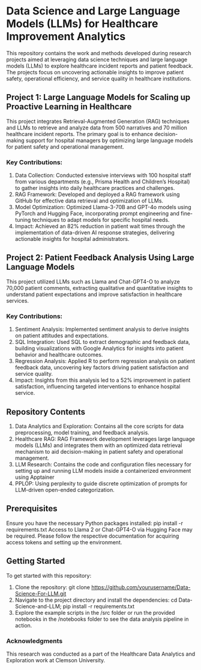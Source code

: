 # Data Science and Large Language Models (LLMs) for Healthcare Improvement Analytics

This repository contains the work and methods developed during research projects aimed at leveraging data science techniques and large language models (LLMs) to explore healthcare incident reports and patient feedback. The projects focus on uncovering actionable insights to improve patient safety, operational efficiency, and service quality in healthcare institutions.

## Project 1: Large Language Models for Scaling up Proactive Learning in Healthcare

This project integrates Retrieval-Augmented Generation (RAG) techniques and LLMs to retrieve and analyze data from 500 narratives and 70 million healthcare incident reports. The primary goal is to enhance decision-making support for hospital managers by optimizing large language models for patient safety and operational management.

### Key Contributions:
1) Data Collection: Conducted extensive interviews with 100 hospital staff from various departments (e.g., Prisma Health and Children’s Hospital) to gather insights into daily healthcare practices and challenges.
2) RAG Framework: Developed and deployed a RAG framework using GitHub for effective data retrieval and optimization of LLMs.
3) Model Optimization: Optimized Llama-3-70B and GPT-4o models using PyTorch and Hugging Face, incorporating prompt engineering and fine-tuning techniques to adapt models for specific hospital needs.
4) Impact: Achieved an 82% reduction in patient wait times through the implementation of data-driven AI response strategies, delivering actionable insights for hospital administrators.

## Project 2: Patient Feedback Analysis Using Large Language Models

This project utilized LLMs such as Llama and Chat-GPT4-O to analyze 70,000 patient comments, extracting qualitative and quantitative insights to understand patient expectations and improve satisfaction in healthcare services.

### Key Contributions:
1) Sentiment Analysis: Implemented sentiment analysis to derive insights on patient attitudes and expectations.
2) SQL Integration: Used SQL to extract demographic and feedback data, building visualizations with Google Analytics for insights into patient behavior and healthcare outcomes.
3) Regression Analysis: Applied R to perform regression analysis on patient feedback data, uncovering key factors driving patient satisfaction and service quality.
4) Impact: Insights from this analysis led to a 52% improvement in patient satisfaction, influencing targeted interventions to enhance hospital service.

## Repository Contents
1) Data Analytics and Exploration: Contains all the core scripts for data preprocessing, model training, and feedback analysis.
2) Healthcare RAG: RAG Framework development leverages large language models (LLMs) and integrates them with an optimized data retrieval mechanism to aid decision-making in patient safety and operational management.
3) LLM Research: Contains the code and configuration files necessary for setting up and running LLM models inside a containerized environment using Apptainer
4) PPLOP: Using perplexity to guide discrete optimization of prompts for LLM-driven open-ended categorization.

## Prerequisites
Ensure you have the necessary Python packages installed: pip install -r requirements.txt
Access to Llama 2 or Chat-GPT4-O via Hugging Face may be required. Please follow the respective documentation for acquiring access tokens and setting up the environment.

## Getting Started
To get started with this repository:

1) Clone the repository: git clone https://github.com/yourusername/Data-Science-For-LLM.git
2) Navigate to the project directory and install the dependencies: cd Data-Science-and-LLM; pip install -r requirements.txt
3) Explore the example scripts in the /src folder or run the provided notebooks in the /notebooks folder to see the data analysis pipeline in action.

### Acknowledgments
This research was conducted as a part of the Healthcare Data Analytics and Exploration work at Clemson University.

